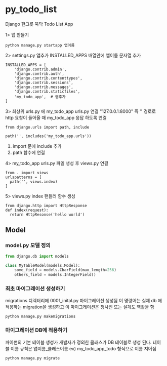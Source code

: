 # py_todo_list
Django 한그릇 뚝닥  Todo List App

1> 앱 만들기
```
python manage.py startapp 앱이름
```


2> settings.py 앱추가 
 INSTALLED_APPS 배열안에 앱이름 문자열 추가 
```
INSTALLED_APPS = [
    'django.contrib.admin',
    'django.contrib.auth',
    'django.contrib.contenttypes',
    'django.contrib.sessions',
    'django.contrib.messages',
    'django.contrib.staticfiles',
    'my_todo_app',  # 앱추가
]
```

3> 최상위 urls.py 에 my_todo_app urls.py 연결 
"127.0.0.1:8000" 즉 '' 경로로 http 요청이 들어올 때 my_todo_app 응답 하도록 연결
```angular2html
from django.urls import path, include

path('', includes('my_todo_app.urls'))
```
1) import 문에 include 추가 
2) path 함수에 연결 


4> my_todo_app urls.py 파일 생성 후 views.py 연결 
```angular2html
from . import views 
urlspatterns = [
  path('', views.index)
]
```

5> views.py index 핸들러 함수 생성
```
from django.http import HttpResponse 
def index(request):
  return HttpResonse('hello world')

```

Model 
---
### model.py 모델 정의 
```python
from django.db import models

class MyTableModel(models.Model):
    some_field = models.CharField(max_length=256)
    others_field = models.IntegerField()
```


### 최초 마이그레이션 생성하기
migrations 디렉터리에 0001_inital.py 마이그레이션 생성됨
이 명령어는 실제 db 에 적용하는 migration을 생성하고 이 마이그레이션은 청사진 또는 설계도 역활을 함

```shell
python manage.py makemigrations
```


### 마이그레이션 DB에 적용하기
파이썬의 기본 테이블 생성가 개발자가 정의한 클래스가 DB 테이블로 생성 된다. 
테이블 이름 규칙은 앱이름_클래스이름
ex) my_todo_app_todo 형식으로 이름 지어짐

```shell
python manage.py migrate
```






